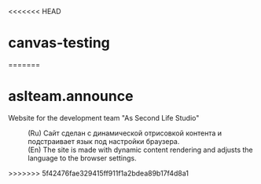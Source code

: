 <<<<<<< HEAD
# canvas-testing
=======
# aslteam.announce
Website for the development team "As Second Life Studio"

<dl>
  <dd>(Ru) Сайт сделан с динамической отрисовкой контента и подстраивает язык под настройки браузера.</dd>
  <dd>(En) The site is made with dynamic content rendering and adjusts the language to the browser settings.</dd>
</dl>
>>>>>>> 5f42476fae329415ff911f1a2bdea89b17f4d8a1
